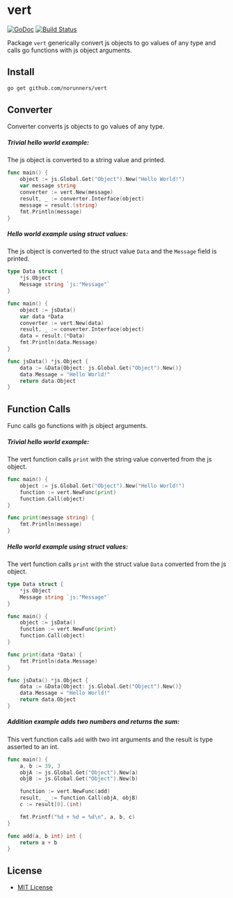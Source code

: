 vert
====
[![GoDoc](https://godoc.org/github.com/norunners/vert?status.svg)](https://godoc.org/github.com/norunners/vert)
[![Build Status](https://travis-ci.org/norunners/vert.svg?branch=master)](https://travis-ci.org/norunners/vert)

Package `vert` generically convert js objects to go values of any type and calls go functions with js object arguments.

Install
-------
```bash
go get github.com/norunners/vert
```

Converter
---------
Converter converts js objects to go values of any type.
##### Trivial hello world example:
The js object is converted to a string value and printed.
```go
func main() {
    object := js.Global.Get("Object").New("Hello World!")
    var message string
    converter := vert.New(message)
    result, _ := converter.Interface(object)
    message = result.(string)
    fmt.Println(message)
}
```

##### Hello world example using struct values:
The js object is converted to the struct value `Data` and the `Message` field is printed.
```go
type Data struct {
    *js.Object
    Message string `js:"Message"`
}

func main() {
	object := jsData()
	var data *Data
	converter := vert.New(data)
	result, _ := converter.Interface(object)
	data = result.(*Data)
	fmt.Println(data.Message)
}

func jsData() *js.Object {
	data := &Data{Object: js.Global.Get("Object").New()}
	data.Message = "Hello World!"
	return data.Object
}
```

Function Calls
--------------
Func calls go functions with js object arguments.
##### Trivial hello world example:
The vert function calls `print` with the string value converted from the js object.
```go
func main() {
    object := js.Global.Get("Object").New("Hello World!")
    function := vert.NewFunc(print)
    function.Call(object)
}

func print(message string) {
    fmt.Println(message)
}
```

##### Hello world example using struct values:
The vert function calls `print` with the struct value `Data` converted from the js object. 
```go
type Data struct {
    *js.Object
    Message string `js:"Message"`
}

func main() {
	object := jsData()
	function := vert.NewFunc(print)
	function.Call(object)
}

func print(data *Data) {
    fmt.Println(data.Message)
}

func jsData() *js.Object {
	data := &Data{Object: js.Global.Get("Object").New()}
	data.Message = "Hello World!"
	return data.Object
}
```

##### Addition example adds two numbers and returns the sum:
This vert function calls `add` with two int arguments and the result is type asserted to an int.
```go
func main() {
    a, b := 39, 3
    objA := js.Global.Get("Object").New(a)
    objB := js.Global.Get("Object").New(b)

    function := vert.NewFunc(add)
    result, _ := function.Call(objA, objB)
    c := result[0].(int)

    fmt.Printf("%d + %d = %d\n", a, b, c)
}

func add(a, b int) int {
    return a + b
}
```

License
-------
* [MIT License](LICENSE)
